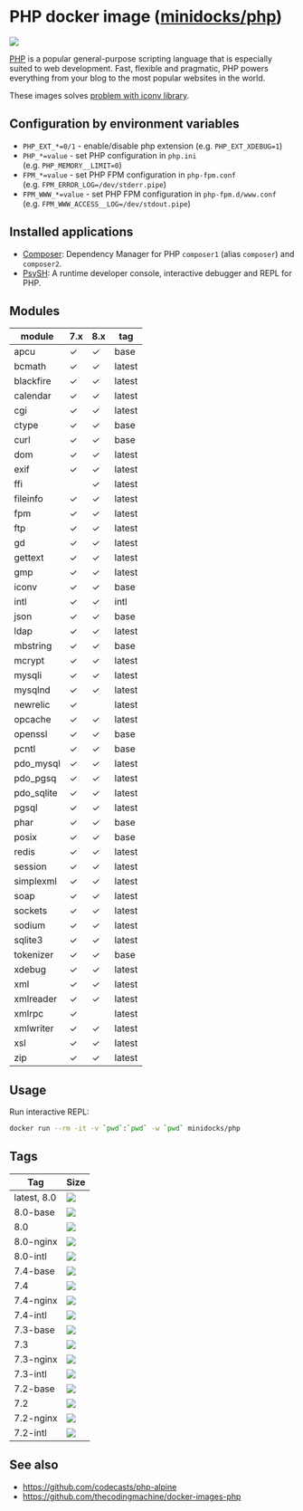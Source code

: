 PHP docker image ([minidocks/php](https://hub.docker.com/r/minidocks/php))
==========================================================================

![](https://upload.wikimedia.org/wikipedia/commons/thumb/2/27/PHP-logo.svg/200px-PHP-logo.svg.png)

[PHP](https://php.net/) is a popular general-purpose scripting language that is
especially suited to web development. Fast, flexible and pragmatic, PHP powers
everything from your blog to the most popular websites in the world.

These images solves [problem with iconv
library](https://github.com/docker-library/php/issues/240#issuecomment-506651614).

Configuration by environment variables
--------------------------------------

-   `PHP_EXT_*=0/1` - enable/disable php extension (e.g. `PHP_EXT_XDEBUG=1`)
-   `PHP_*=value` - set PHP configuration in `php.ini`
    (e.g. `PHP_MEMORY__LIMIT=0`)
-   `FPM_*=value` - set PHP FPM configuration in `php-fpm.conf`
    (e.g. `FPM_ERROR_LOG=/dev/stderr.pipe`)
-   `FPM_WWW_*=value` - set PHP FPM configuration in `php-fpm.d/www.conf`
    (e.g. `FPM_WWW_ACCESS__LOG=/dev/stdout.pipe`)

Installed applications
----------------------

-   [Composer](https://getcomposer.org/): Dependency Manager for PHP `composer1`
    (alias `composer`) and `composer2`.
-   [PsySH](https://psysh.org/): A runtime developer console, interactive
    debugger and REPL for PHP.

Modules
-------

| module      | 7.x | 8.x | tag    |
|-------------|-----|-----|--------|
| apcu        | ✓   | ✓   | base   |
| bcmath      | ✓   | ✓   | latest |
| blackfire   | ✓   | ✓   | latest |
| calendar    | ✓   | ✓   | latest |
| cgi         | ✓   | ✓   | latest |
| ctype       | ✓   | ✓   | base   |
| curl        | ✓   | ✓   | base   |
| dom         | ✓   | ✓   | latest |
| exif        | ✓   | ✓   | latest |
| ffi         |     | ✓   | latest |
| fileinfo    | ✓   | ✓   | latest |
| fpm         | ✓   | ✓   | latest |
| ftp         | ✓   | ✓   | latest |
| gd          | ✓   | ✓   | latest |
| gettext     | ✓   | ✓   | latest |
| gmp         | ✓   | ✓   | latest |
| iconv       | ✓   | ✓   | base   |
| intl        | ✓   | ✓   | intl   |
| json        | ✓   | ✓   | base   |
| ldap        | ✓   | ✓   | latest |
| mbstring    | ✓   | ✓   | base   |
| mcrypt      | ✓   | ✓   | latest |
| mysqli      | ✓   | ✓   | latest |
| mysqlnd     | ✓   | ✓   | latest |
| newrelic    | ✓   |     | latest |
| opcache     | ✓   | ✓   | latest |
| openssl     | ✓   | ✓   | base   |
| pcntl       | ✓   | ✓   | base   |
| pdo_mysql   | ✓   | ✓   | latest |
| pdo_pgsq    | ✓   | ✓   | latest |
| pdo_sqlite  | ✓   | ✓   | latest |
| pgsql       | ✓   | ✓   | latest |
| phar        | ✓   | ✓   | base   |
| posix       | ✓   | ✓   | base   |
| redis       | ✓   | ✓   | latest |
| session     | ✓   | ✓   | latest |
| simplexml   | ✓   | ✓   | latest |
| soap        | ✓   | ✓   | latest |
| sockets     | ✓   | ✓   | latest |
| sodium      | ✓   | ✓   | latest |
| sqlite3     | ✓   | ✓   | latest |
| tokenizer   | ✓   | ✓   | base   |
| xdebug      | ✓   | ✓   | latest |
| xml         | ✓   | ✓   | latest |
| xmlreader   | ✓   | ✓   | latest |
| xmlrpc      | ✓   |     | latest |
| xmlwriter   | ✓   | ✓   | latest |
| xsl         | ✓   | ✓   | latest |
| zip         | ✓   | ✓   | latest |

Usage
-----

Run interactive REPL:

```bash
docker run --rm -it -v `pwd`:`pwd` -w `pwd` minidocks/php
```

Tags
----

| Tag         | Size                                                                         |
|-------------|------------------------------------------------------------------------------|
| latest, 8.0 | ![](https://images.microbadger.com/badges/image/minidocks/php.svg)           |
| 8.0-base    | ![](https://images.microbadger.com/badges/image/minidocks/php:8.0-base.svg)  |
| 8.0         | ![](https://images.microbadger.com/badges/image/minidocks/php:8.0.svg)       |
| 8.0-nginx   | ![](https://images.microbadger.com/badges/image/minidocks/php:8.0-nginx.svg) |
| 8.0-intl    | ![](https://images.microbadger.com/badges/image/minidocks/php:8.0-intl.svg)  |
| 7.4-base    | ![](https://images.microbadger.com/badges/image/minidocks/php:7.4-base.svg)  |
| 7.4         | ![](https://images.microbadger.com/badges/image/minidocks/php:7.4.svg)       |
| 7.4-nginx   | ![](https://images.microbadger.com/badges/image/minidocks/php:7.4-nginx.svg) |
| 7.4-intl    | ![](https://images.microbadger.com/badges/image/minidocks/php:7.4-intl.svg)  |
| 7.3-base    | ![](https://images.microbadger.com/badges/image/minidocks/php:7.3-base.svg)  |
| 7.3         | ![](https://images.microbadger.com/badges/image/minidocks/php:7.3.svg)       |
| 7.3-nginx   | ![](https://images.microbadger.com/badges/image/minidocks/php:7.3-nginx.svg) |
| 7.3-intl    | ![](https://images.microbadger.com/badges/image/minidocks/php:7.3-intl.svg)  |
| 7.2-base    | ![](https://images.microbadger.com/badges/image/minidocks/php:7.2-base.svg)  |
| 7.2         | ![](https://images.microbadger.com/badges/image/minidocks/php:7.2.svg)       |
| 7.2-nginx   | ![](https://images.microbadger.com/badges/image/minidocks/php:7.2-nginx.svg) |
| 7.2-intl    | ![](https://images.microbadger.com/badges/image/minidocks/php:7.2-intl.svg)  |

See also
--------

-   https://github.com/codecasts/php-alpine
-   https://github.com/thecodingmachine/docker-images-php
